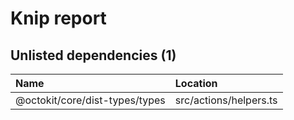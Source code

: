 # Knip report

## Unlisted dependencies (1)

| Name                           | Location               |
|:-------------------------------|:-----------------------|
| @octokit/core/dist-types/types | src/actions/helpers.ts |


